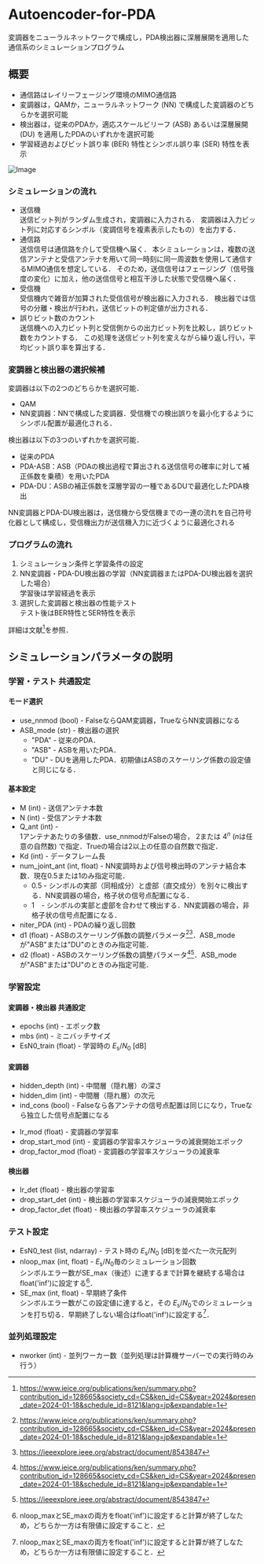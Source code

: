 # Autoencoder-for-PDA

変調器をニューラルネットワークで構成し，PDA検出器に深層展開を適用した通信系のシミュレーションプログラム

## 概要
- 通信路はレイリーフェージング環境のMIMO通信路
- 変調器は，QAMか，ニューラルネットワーク (NN) で構成した変調器のどちらかを選択可能
- 検出器は，従来のPDAか，適応スケールビリーフ (ASB) あるいは深層展開 (DU) を適用したPDAのいずれかを選択可能
- 学習経過およびビット誤り率 (BER) 特性とシンボル誤り率 (SER) 特性を表示

![Image](https://github.com/user-attachments/assets/f3a9b51e-3ac4-4d4f-9371-2bf58fbbfd84)

### シミュレーションの流れ
- 送信機 <br>
送信ビット列がランダム生成され，変調器に入力される．
変調器は入力ビット列に対応するシンボル（変調信号を複素表示したもの）を出力する．
- 通信路 <br>
送信信号は通信路を介して受信機へ届く．
本シミュレーションは，複数の送信アンテナと受信アンテナを用いて同一時刻に同一周波数を使用して通信するMIMO通信を想定している．
そのため，送信信号はフェージング（信号強度の変化）に加え，他の送信信号と相互干渉した状態で受信機へ届く．
- 受信機 <br>
受信機内で雑音が加算された受信信号が検出器に入力される．
検出器では信号の分離・検出が行われ，送信ビットの判定値が出力される．
- 誤りビット数のカウント <br>
送信機への入力ビット列と受信側からの出力ビット列を比較し，誤りビット数をカウントする．
この処理を送信ビット列を変えながら繰り返し行い，平均ビット誤り率を算出する．

### 変調器と検出器の選択候補
変調器は以下の2つのどちらかを選択可能．
- QAM
- NN変調器：NNで構成した変調器．受信機での検出誤りを最小化するようにシンボル配置が最適化される．

検出器は以下の3つのいずれかを選択可能．
- 従来のPDA
- PDA-ASB：ASB（PDAの検出過程で算出される送信信号の確率に対して補正係数を乗積）を用いたPDA
- PDA-DU：ASBの補正係数を深層学習の一種であるDUで最適化したPDA検出

NN変調器とPDA-DU検出器は，送信機から受信機までの一連の流れを自己符号化器として構成し，受信機出力が送信機入力に近づくように最適化される

### プログラムの流れ
1. シミュレーション条件と学習条件の設定
2. NN変調器・PDA-DU検出器の学習（NN変調器またはPDA-DU検出器を選択した場合） <br> 学習後は学習経過を表示
4. 選択した変調器と検出器の性能テスト <br> テスト後はBER特性とSER特性を表示

詳細は文献[^MyPaper]を参照．


## シミュレーションパラメータの説明
### 学習・テスト 共通設定
#### モード選択
- use_nnmod (bool) - FalseならQAM変調器，TrueならNN変調器になる
- ASB_mode (str) - 検出器の選択
  - "PDA" - 従来のPDA．
  - "ASB" - ASBを用いたPDA．
  - "DU" - DUを適用したPDA．初期値はASBのスケーリング係数の設定値と同じになる．
  <!-- - "ASB" - ASBを用いたPDA．繰り返し $i$回目におけるスケーリング係数 $\mu^{(i)}$は，最大繰り返し回数 $I$，調整パラメータ $d_1, d_2$を用いて次式で与えられる．
  <br>
  $$\mu^{(i)} = d_1 \left( \dfrac{i}{I} \right) ^ {d_2}, \quad i \in \\{1,2,\cdots,I\\}$$
  - "DU" &thinsp; - DUを適用したPDA．初期値は上式で与えられる． -->

#### 基本設定
- M (int) - 送信アンテナ本数
- N (int) - 受信アンテナ本数
- Q_ant (int) - <br> 
1アンテナあたりの多値数．use_nnmodがFalseの場合， $2$または $4^n$ ($n$は任意の自然数) で指定．Trueの場合は2以上の任意の自然数で指定．
- Kd (int) - データフレーム長
- num_joint_ant (int, float) - NN変調時および信号検出時のアンテナ結合本数．現在0.5または1のみ指定可能．
  - 0.5 - シンボルの実部（同相成分）と虚部（直交成分）を別々に検出する．NN変調器の場合，格子状の信号点配置になる．
  - 1 &nbsp;&thinsp; - シンボルの実部と虚部を合わせて検出する．NN変調器の場合，非格子状の信号点配置になる．
- niter_PDA (int) - PDAの繰り返し回数
- d1 (float) - ASBのスケーリング係数の調整パラメータ[^MyPaper][^TakahashiIEEE]．ASB_modeが"ASB"または"DU"のときのみ指定可能．
- d2 (float) - ASBのスケーリング係数の調整パラメータ[^MyPaper][^TakahashiIEEE]．ASB_modeが"ASB"または"DU"のときのみ指定可能．

### 学習設定
#### 変調器・検出器 共通設定
- epochs (int) - エポック数
- mbs (int) - ミニバッチサイズ
- EsN0_train (float) - 学習時の $E_\mathrm{s} / N_0 \ [\mathrm{dB}]$
#### 変調器
- hidden_depth (int) - 中間層（隠れ層）の深さ
- hidden_dim (int) - 中間層（隠れ層）の次元
- ind_cons (bool) - Falseなら各アンテナの信号点配置は同じになり，Trueなら独立した信号点配置になる
<!--  -->
- lr_mod (float) - 変調器の学習率
- drop_start_mod (int) - 変調器の学習率スケジューラの減衰開始エポック
- drop_factor_mod (float) - 変調器の学習率スケジューラの減衰率
#### 検出器
- lr_det (float) - 検出器の学習率
- drop_start_det (int) - 検出器の学習率スケジューラの減衰開始エポック
- drop_factor_det (float) - 検出器の学習率スケジューラの減衰率

### テスト設定
- EsN0_test (list, ndarray) - テスト時の $E_\mathrm{s} / N_0 \ [\mathrm{dB}]$を並べた一次元配列
- nloop_max (int, float) - $E_\mathrm{s}/N_0$毎のシミュレーション回数 <br>
シンボルエラー数がSE_max（後述）に達するまで計算を継続する場合はfloat('inf')に設定する[^NotInf]．
- SE_max (int, float) - 早期終了条件 <br>
シンボルエラー数がこの設定値に達すると，その $E_\mathrm{s} / N_0$でのシミュレーションを打ち切る．早期終了しない場合はfloat('inf')に設定する[^NotInf]．

### 並列処理設定
- nworker (int) - 並列ワーカー数（並列処理は計算機サーバーでの実行時のみ行う）

[^MyPaper]: https://www.ieice.org/publications/ken/summary.php?contribution_id=128665&society_cd=CS&ken_id=CS&year=2024&presen_date=2024-01-18&schedule_id=8121&lang=jp&expandable=1
[^TakahashiIEEE]: https://ieeexplore.ieee.org/abstract/document/8543847
[^NotInf]: nloop_maxとSE_maxの両方をfloat('inf')に設定すると計算が終了しなため，どちらか一方は有限値に設定すること．
